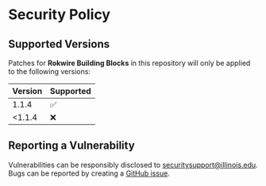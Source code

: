 # Security Policy

## Supported Versions

Patches for **Rokwire Building Blocks** in this repository will only be applied to the following versions:

| Version | Supported          |
|---------| ------------------ |
| 1.1.4   | :white_check_mark: |
| <1.1.4  | :x: |


## Reporting a Vulnerability

Vulnerabilities can be responsibly disclosed to [securitysupport@illinois.edu](mailto:securitysupport@illinois.edu).
Bugs can be reported by creating a [GitHub issue](https://github.com/rokwire/rokwire-building-blocks-api/issues/new?assignees=&labels=bug&template=bug_report.md&title=%5BBUG%5D).